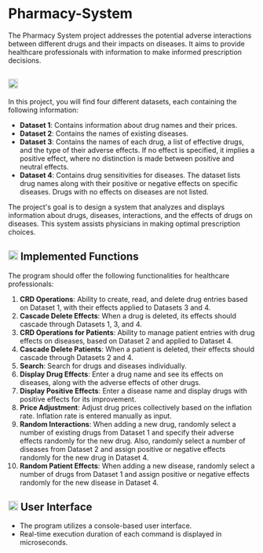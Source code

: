 # Pharmacy-System
The Pharmacy System project addresses the potential adverse interactions between different drugs and their impacts on diseases. It aims to provide healthcare professionals with information to make informed prescription decisions.

## <img width="20" height="20" src="https://img.icons8.com/dotty/80/41b883/overview-pages-2.png" alt="overview-pages-2"/>
In this project, you will find four different datasets, each containing the following information:

- **Dataset 1**: Contains information about drug names and their prices.
- **Dataset 2**: Contains the names of existing diseases.
- **Dataset 3**: Contains the names of each drug, a list of effective drugs, and the type of their adverse effects. If no effect is specified, it implies a positive effect, where no distinction is made between positive and neutral effects.
- **Dataset 4**: Contains drug sensitivities for diseases. The dataset lists drug names along with their positive or negative effects on specific diseases. Drugs with no effects on diseases are not listed.

The project's goal is to design a system that analyzes and displays information about drugs, diseases, interactions, and the effects of drugs on diseases. This system assists physicians in making optimal prescription choices.

## <img width="20" height="20" src="https://img.icons8.com/ios/50/41b883/gears--v1.png" alt="gears--v1"/> Implemented Functions

The program should offer the following functionalities for healthcare professionals:

1. **CRD Operations**: Ability to create, read, and delete drug entries based on Dataset 1, with their effects applied to Datasets 3 and 4.
2. **Cascade Delete Effects**: When a drug is deleted, its effects should cascade through Datasets 1, 3, and 4.
3. **CRD Operations for Patients**: Ability to manage patient entries with drug effects on diseases, based on Dataset 2 and applied to Dataset 4.
4. **Cascade Delete Patients**: When a patient is deleted, their effects should cascade through Datasets 2 and 4.
5. **Search**: Search for drugs and diseases individually.
6. **Display Drug Effects**: Enter a drug name and see its effects on diseases, along with the adverse effects of other drugs.
7. **Display Positive Effects**: Enter a disease name and display drugs with positive effects for its improvement.
8. **Price Adjustment**: Adjust drug prices collectively based on the inflation rate. Inflation rate is entered manually as input.
9. **Random Interactions**: When adding a new drug, randomly select a number of existing drugs from Dataset 1 and specify their adverse effects randomly for the new drug. Also, randomly select a number of diseases from Dataset 2 and assign positive or negative effects randomly for the new drug in Dataset 4.
10. **Random Patient Effects**: When adding a new disease, randomly select a number of drugs from Dataset 1 and assign positive or negative effects randomly for the new disease in Dataset 4.

## <img width="20" height="20" src="https://img.icons8.com/ios/50/41b883/hint.png" alt="hint"/> User Interface

- The program utilizes a console-based user interface.
- Real-time execution duration of each command is displayed in microseconds.
